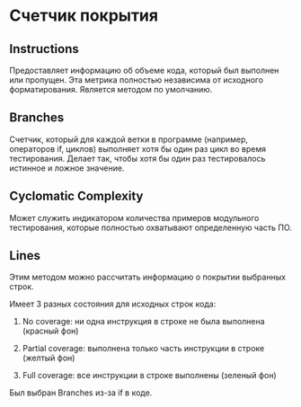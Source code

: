 # Счетчик покрытия

## Instructions

Предоставляет информацию об объеме кода, который был выполнен или пропущен. 
Эта метрика полностью независима от исходного форматирования.
Является методом по умолчанию.

## Branches

Счетчик, который для каждой ветки в программе (например, операторов if, циклов) выполняет хотя бы один раз цикл во время тестирования. 
Делает так, чтобы хотя бы один раз тестировалось истинное и ложное значение.

## Cyclomatic Complexity

Может служить индикатором количества примеров модульного тестирования, которые полностью охватывают определенную часть ПО.

## Lines

Этим методом можно рассчитать информацию о покрытии выбранных строк.

Имеет 3 разных состояния для исходных строк кода:

 1. No coverage: ни одна инструкция в строке не была выполнена (красный фон) 
 
 1. Partial coverage: выполнена только часть инструкции в строке (желтый фон) 
 
 1. Full coverage: все инструкции в строке выполнены (зеленый фон)
 
 Был выбран Branches из-за if  в коде.

